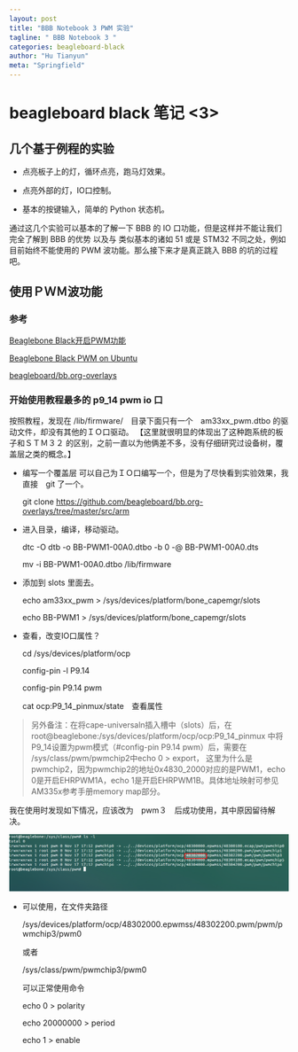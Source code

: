 ```yaml
---
layout: post
title: "BBB Notebook 3 PWM 实验"
tagline: " BBB Notebook 3 "
categories: beagleboard-black
author: "Hu Tianyun"
meta: "Springfield"
---
```


# beagleboard black 笔记 <3>

## 几个基于例程的实验

* 点亮板子上的灯，循环点亮，跑马灯效果。

* 点亮外部的灯，IO口控制。

* 基本的按键输入，简单的 Python 状态机。

通过这几个实验可以基本的了解一下 BBB 的 IO 口功能，但是这样并不能让我们完全了解到 BBB 的优势 以及与 类似基本的诸如 51 或是 STM32 不同之处，例如目前始终不能使用的 PWM 波功能。那么接下来才是真正跳入 BBB 的坑的过程吧。


## 使用ＰＷＭ波功能
### 参考
[Beaglebone Black开启PWM功能](http://blog.sina.com.cn/s/blog_7880d3350102wz2b.html)

[Beaglebone Black PWM on Ubuntu](https://www.teachmemicro.com/beaglebone-black-pwm-ubuntu-device-tree/)

[beagleboard/bb.org-overlays](https://github.com/beagleboard/bb.org-overlays/)

### 开始使用教程最多的 p9_14 pwm io 口
按照教程，发现在 /lib/firmware/　目录下面只有一个　am33xx_pwm.dtbo 的驱动文件，却没有其他的ＩＯ口驱动。
【这里就很明显的体现出了这种跑系统的板子和ＳＴＭ３２ 的区别，之前一直以为他俩差不多，没有仔细研究过设备树，覆盖层之类的概念。】

 * 编写一个覆盖层
 可以自己为ＩＯ口编写一个，但是为了尽快看到实验效果，我直接　git 了一个。

	 git clone https://github.com/beagleboard/bb.org-overlays/tree/master/src/arm

 * 进入目录，编译，移动驱动。

	dtc -O dtb -o BB-PWM1-00A0.dtbo -b 0 -@ BB-PWM1-00A0.dts

	mv -i BB-PWM1-00A0.dtbo /lib/firmware

 * 添加到 slots 里面去。

 	echo am33xx_pwm > /sys/devices/platform/bone_capemgr/slots

	echo BB-PWM1 > /sys/devices/platform/bone_capemgr/slots

 * 查看，改变IO口属性？
 
	cd /sys/devices/platform/ocp

	config-pin -l P9.14

	config-pin P9.14 pwm

	cat ocp:P9_14_pinmux/state　查看属性

> 另外备注：在将cape-universaln插入槽中（slots）后，在
root@beaglebone:/sys/devices/platform/ocp/ocp:P9_14_pinmux
中将P9_14设置为pwm模式（#config-pin P9.14 pwm）后，需要在
/sys/class/pwm/pwmchip2中echo 0 > export，
这里为什么是pwmchip2，因为pwmchip2的地址0x4830_2000对应的是PWM1，echo 0是开启EHRPWM1A，echo 1是开启EHRPWM1B。具体地址映射可参见AM335x参考手册memory map部分。

我在使用时发现如下情况，应该改为　pwm３　后成功使用，其中原因留待解决。

![pwm3img](/post_img/BBB-img/pwm3img.png  "pwm3img")

 * 可以使用，在文件夹路径
 
	/sys/devices/platform/ocp/48302000.epwmss/48302200.pwm/pwm/pwmchip3/pwm0

	或者

	/sys/class/pwm/pwmchip3/pwm0

	可以正常使用命令

	 echo 0 > polarity 

	 echo 20000000 > period 

	 echo 1 > enable



